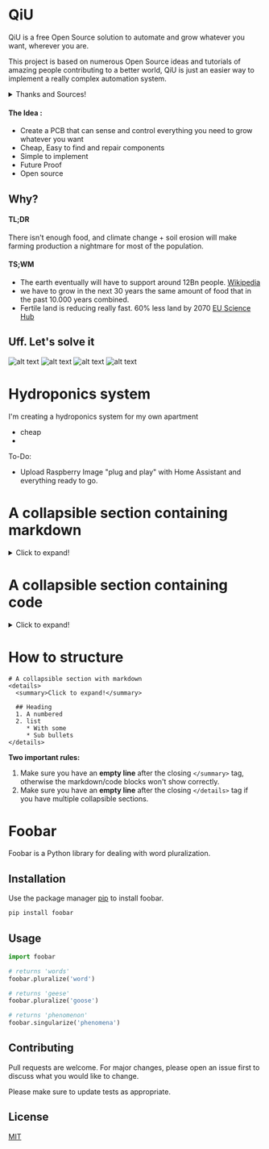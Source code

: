 # QiU

QiU is a free Open Source solution to automate and grow whatever you want, wherever you are. 

This project is based on numerous Open Source ideas and tutorials of amazing people contributing to a better world, QiU is just an easier way to implement a really complex automation system.



<details>
 <summary>Thanks and Sources!</summary>
  
### Led Gardener OpenGarden
[Github](https://github.com/ledgardener/gardenAutomation)


### Electronic Clinic
[Arduino Hydroponics, DIY Hydroponics System using pH Sensor & EC Sensor, Hydroponic](https://www.youtube.com/watch?v=rguFeznEELs&t=908s)

[pH meter Arduino, pH Meter Calibration, DIYMORE pH Sensor, pH Sensor Arduino Code, pH of liquids](https://www.youtube.com/watch?v=zUEl3Y3yKL4)

[TDS Sensor Arduino, TDS in Water PPM Value, Total Dissolved Solids, Water Quality Monitoring](https://www.youtube.com/watch?v=a4zfBkQ4LcE)

### Kyle Gabriel
[Build an Automated Hydroponic System
(https://www.youtube.com/watch?v=nyqykZK2Ev4)



</details>

#### The Idea :
* Create a PCB that can sense and control everything you need to grow whatever you want
* Cheap, Easy to find and repair components
* Simple to implement
* Future Proof
* Open source


## Why?

#### TL;DR

There isn't enough food, and climate change + soil erosion will make farming production a nightmare for most of the population.

#### TS;WM
* The earth eventually will have to support around 12Bn people. [Wikipedia](https://en.wikipedia.org/wiki/Projections_of_population_growth) 
* we have to grow in the next 30 years the same amount of food that in the past 10.000 years combined.
* Fertile land is reducing really fast. 60% less land by 2070 [EU Science Hub](https://ec.europa.eu/jrc/en/news/global-soil-erosion-projected-be-worse-previously-expected)

## Uff. Let's solve it

![alt text](https://github.com/jnrivra/QiU/blob/main/Images/PCB_3D.png)
![alt text](https://github.com/jnrivra/QiU/blob/main/Images/PCB_Board.png)
![alt text](https://github.com/jnrivra/QiU/blob/main/Images/PCB_Silk.png)
![alt text](https://github.com/jnrivra/QiU/blob/main/Images/3D_Apartment_MicroFarm.png)








# Hydroponics system

I'm creating a hydroponics system for my own apartment

* cheap
* 


To-Do:
* Upload Raspberry Image "plug and play" with Home Assistant and everything ready to go.

# A collapsible section containing markdown
<details>
  <summary>Click to expand!</summary>
  
  ## Heading
  1. A numbered
  2. list
     * With some
     * Sub bullets
</details>

# A collapsible section containing code
<details>
  <summary>Click to expand!</summary>
  
  ```javascript
    function logSometing(something) {
      console.log(`Logging: ${something}`);
    }
  ```
</details>

# How to structure
```
# A collapsible section with markdown
<details>
  <summary>Click to expand!</summary>
  
  ## Heading
  1. A numbered
  2. list
     * With some
     * Sub bullets
</details>
```
**Two important rules:**
1. Make sure you have an **empty line** after the closing `</summary>` tag, otherwise the markdown/code blocks won't show correctly.
2. Make sure you have an **empty line** after the closing `</details>` tag if you have multiple collapsible sections.








# Foobar

Foobar is a Python library for dealing with word pluralization.

## Installation

Use the package manager [pip](https://pip.pypa.io/en/stable/) to install foobar.

```bash
pip install foobar
```

## Usage

```python
import foobar

# returns 'words'
foobar.pluralize('word')

# returns 'geese'
foobar.pluralize('goose')

# returns 'phenomenon'
foobar.singularize('phenomena')
```

## Contributing
Pull requests are welcome. For major changes, please open an issue first to discuss what you would like to change.

Please make sure to update tests as appropriate.

## License
[MIT](https://choosealicense.com/licenses/mit/)
